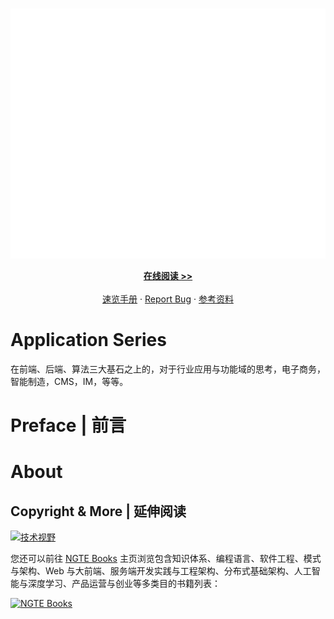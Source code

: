 <!-- PROJECT LOGO -->
<br />
<p align="center">
  <a href="https://github.com/wx-chevalier/Application-Series">
    <img src="header.svg" alt="Logo" style="width: 100vw;height: 400px" />
  </a>

  <p align="center">
    <a href="https://github.com/wx-chevalier/Application-Series"><strong>在线阅读 >> </strong></a>
    <br />
    <br />
    <a href="https://github.com/wx-chevalier/Application-Series">速览手册</a>
    ·
    <a href="https://github.com/wx-chevalier/Application-Series/issues">Report Bug</a>
    ·
    <a href="https://github.com/wx-chevalier/Application-Series/issues">参考资料</a>

  </p>
</p>

# Application Series

在前端、后端、算法三大基石之上的，对于行业应用与功能域的思考，电子商务，智能制造，CMS，IM，等等。

# Preface | 前言

# About

## Copyright & More | 延伸阅读

[![技术视野](https://s2.ax1x.com/2019/12/03/QQJLvt.png)](https://github.com/wx-chevalier/Awesome-MindMaps)

您还可以前往 [NGTE Books](https://ng-tech.icu/books/) 主页浏览包含知识体系、编程语言、软件工程、模式与架构、Web 与大前端、服务端开发实践与工程架构、分布式基础架构、人工智能与深度学习、产品运营与创业等多类目的书籍列表：

[![NGTE Books](https://s2.ax1x.com/2020/01/18/19uXtI.png)](https://ng-tech.icu/books/)
